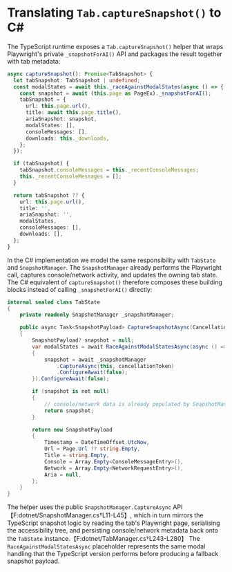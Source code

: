 # Translating `Tab.captureSnapshot()` to C#

The TypeScript runtime exposes a `Tab.captureSnapshot()` helper that wraps Playwright's private `_snapshotForAI()` API and packages the result together with tab metadata:

```ts
async captureSnapshot(): Promise<TabSnapshot> {
  let tabSnapshot: TabSnapshot | undefined;
  const modalStates = await this._raceAgainstModalStates(async () => {
    const snapshot = await (this.page as PageEx)._snapshotForAI();
    tabSnapshot = {
      url: this.page.url(),
      title: await this.page.title(),
      ariaSnapshot: snapshot,
      modalStates: [],
      consoleMessages: [],
      downloads: this._downloads,
    };
  });

  if (tabSnapshot) {
    tabSnapshot.consoleMessages = this._recentConsoleMessages;
    this._recentConsoleMessages = [];
  }

  return tabSnapshot ?? {
    url: this.page.url(),
    title: '',
    ariaSnapshot: '',
    modalStates,
    consoleMessages: [],
    downloads: [],
  };
}
```

In the C# implementation we model the same responsibility with `TabState` and `SnapshotManager`.  The `SnapshotManager` already performs the Playwright call, captures console/network activity, and updates the owning tab state.  The C# equivalent of `captureSnapshot()` therefore composes these building blocks instead of calling `_snapshotForAI()` directly:

```csharp
internal sealed class TabState
{
    private readonly SnapshotManager _snapshotManager;

    public async Task<SnapshotPayload> CaptureSnapshotAsync(CancellationToken cancellationToken = default)
    {
        SnapshotPayload? snapshot = null;
        var modalStates = await RaceAgainstModalStatesAsync(async () =>
        {
            snapshot = await _snapshotManager
                .CaptureAsync(this, cancellationToken)
                .ConfigureAwait(false);
        }).ConfigureAwait(false);

        if (snapshot is not null)
        {
            // console/network data is already populated by SnapshotManager
            return snapshot;
        }

        return new SnapshotPayload
        {
            Timestamp = DateTimeOffset.UtcNow,
            Url = Page.Url ?? string.Empty,
            Title = string.Empty,
            Console = Array.Empty<ConsoleMessageEntry>(),
            Network = Array.Empty<NetworkRequestEntry>(),
            Aria = null,
        };
    }
}
```

The helper uses the public `SnapshotManager.CaptureAsync` API【F:dotnet/SnapshotManager.cs†L11-L45】, which in turn mirrors the TypeScript snapshot logic by reading the tab's Playwright page, serialising the accessibility tree, and persisting console/network metadata back onto the `TabState` instance.【F:dotnet/TabManager.cs†L243-L280】 The `RaceAgainstModalStatesAsync` placeholder represents the same modal handling that the TypeScript version performs before producing a fallback snapshot payload.
